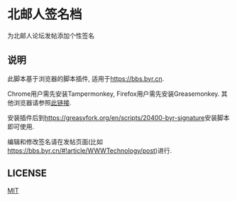 # 北邮人签名档
为北邮人论坛发帖添加个性签名

## 说明
此脚本基于浏览器的脚本插件, 适用于<https://bbs.byr.cn>.

Chrome用户需先安装Tampermonkey, Firefox用户需先安装Greasemonkey.
其他浏览器请参照[此链接](https://greasyfork.org/zh-CN/help/installing-user-scripts).

安装插件后到<https://greasyfork.org/en/scripts/20400-byr-signature>安装脚本即可使用.

编辑和修改签名请在发帖页面(比如<https://bbs.byr.cn/#!article/WWWTechnology/post>)进行.

## LICENSE
[MIT](https://opensource.org/licenses/MIT)
